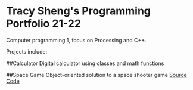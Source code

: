 # Tracy Sheng's Programming Portfolio 21-22
Computer programming 1, focus on Processing and C++.

Projects include:

##Calculator
Digital calculator using classes and math functions

##Space Game
Object-oriented solution to a space shooter game
[Source Code](https://github.com/tracyddsheng/Programming-Portfolio-21-22/blob/gh-pages/SpaceGame.zip)
